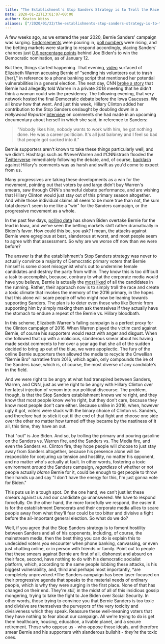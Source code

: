 ```yaml
---
title: "The Establishment's Stop Sanders Strategy is to Troll the Race and Invoke the Ugliness of 2016."
Date: 2020-01-22T13:01:07+00:00
author: Keaton Weiss
aliases: ["/2020/01/22/the-establishments-stop-sanders-strategy-is-to-troll-the-race-and-invoke-the-ugliness-of-2016"]
---
```


A few weeks ago, as we entered the year 2020, Bernie Sanders' campaign was surging. [Endorsements](https://www.nytimes.com/2020/01/09/us/politics/bernie-sanders-sunrise-movement-endorsement.html) were pouring in, [poll numbers](https://www.desmoinesregister.com/story/news/politics/iowa-poll/caucus/2020/01/10/iowa-poll-2020-bernie-sanders-lead-iowa-caucus-president-election/4426492002/) were rising, and the betting markets were starting to respond accordingly, placing Sanders' chances just [0.6 percentage points](https://www.realclearpolitics.com/elections/betting_odds/democratic_2020_nomination/) behind Joe Biden's to win the Democratic nomination, as of January 12.

But then, things started happening. That evening, [video](https://www.youtube.com/watch?v=rqkQA-7V5-U) surfaced of Elizabeth Warren accusing Bernie of "sending his volunteers out to trash [her]," in reference to a phone banking script that mentioned her potential vulnerabilities in a general election. The next day, CNN [broke a story](https://www.cnn.com/2020/01/13/politics/bernie-sanders-elizabeth-warren-meeting/index.html) that Bernie had allegedly told Warren in a private 2018 meeting that he didn't think a woman could win the presidency. The following evening, that very network hosted the final Democratic debate before the Iowa Caucuses. We all know how that went. And just this week, Hillary Clinton added her contribution to the Stop Sanders onslaught by doubling down in a *Hollywood Reporter* [interview](https://www.hollywoodreporter.com/features/hillary-clinton-full-a-fiery-new-documentary-trump-regrets-harsh-words-bernie-1271551) on comments she had made in an upcoming documentary about herself in which she said, in reference to Sanders:

> "Nobody likes him, nobody wants to work with him, he got nothing done. He was a career politician. It's all just baloney and I feel so bad that people got sucked into it."

Bernie supporters aren't known to take these things particularly well, and we didn't. Hashtags such as #NeverWarren and #CNNistrash flooded the [Twitterverse](https://www.mintpressnews.com/cnn-elizabeth-warren-jibe-bernie-sanders-cnnistrash-trends/264122/) immediately following the debate, and, of course, [backlash](https://www.foxnews.com/politics/hillary-clinton-bashing-bernie-sanders-democratic-nominee) against Hillary's comments was as harsh and swift as you'd come to expect from us.

Many progressives are taking these developments as a win for the movement, pointing out that voters by and large didn't buy Warren's smears, saw through CNN's shameful debate performance, and are wishing that Hillary Clinton would just stay out of this primary season altogether. And while those individual claims all seem to be more true than not, the sum total doesn't seem to me like a "win" for the Sanders campaign, or the progressive movement as a whole.

In the past few days, [polling data](https://www.realclearpolitics.com/epolls/2020/president/ia/iowa_democratic_presidential_caucus-6731.html) has shown Biden overtake Bernie for the lead in Iowa, and we've seen the betting markets shift rather dramatically in Biden's favor. How could this be, you ask? I mean, the attacks against Bernie were egregious at best, slanderous at worst, and most people seem to agree with that assessment. So why are we worse off now than we were before?

The answer is that the establishment's Stop Sanders strategy was never to actually convince a majority of Democratic primary voters that Bernie himself is some closet misogynist who's out to undermine female candidates and destroy the party from within. They know this is too difficult a task to accomplish, because, contrary to what the corporate media would have you believe, Bernie is actually the [most liked](https://www.newsweek.com/biden-sanders-gallup-favorability-democrats-2020-1450344) of all the candidates in the running. Rather, their approach now is to simply troll the race and create a toxic climate that invokes the memory of the 2016 primary, in the hopes that this alone will scare people off who might now be leaning towards supporting Sanders. The plan is to deter even those who like Bernie from supporting him by simply making them ask themselves if they actually have the stomach to endure a repeat of the Bernie vs. Hillary bloodbath.

In this scheme, Elizabeth Warren's failing campaign is a perfect proxy for the Clinton campaign of 2016. When Warren played the victim card against Bernie, of course his supporters would react with anger and disgust. When she followed that up with a malicious, slanderous smear about his having made sexist comments to her over a year ago that she all of the sudden decided to bring up out of the blue, we were apoplectic. The fury of the online Bernie supporters then allowed the media to recycle the Orwellian "Bernie Bro" narrative from 2016, which again, only compounds the ire of the Sanders base, which is, of course, the most diverse of any candidate's in the field.

And we were right to be angry at what had transpired between Sanders, Warren, and CNN, just as we're right to be angry with Hillary Clinton over her latest injection of venom into our political discourse. The problem, though, is that the Stop Sanders establishment knows we're right, and they know that most people know we're right, but they don't care, because they know most people don't care either. Because unlike in 2016, when, however ugly it got, voters were stuck with the binary choice of Clinton vs. Sanders, and therefore had to stick it out til the end of that fight and choose one side over the other no matter how turned off they became by the nastiness of it all, this time, they have an out.

That "out" is Joe Biden. And so, by trolling the primary and pouring gasoline on the Sanders vs. Warren fire, and the Sanders vs. The Media fire, and even the Sanders vs. Clinton fire, they hope people will choose to just stay away from Sanders altogether, because his presence alone will be responsible for conjuring up tension and hostility, no matter his opponent, and no matter who's actually at fault. In other words, fostering a toxic environment *around* the Sanders campaign, *regardless* of whether or not people actually *blame* Bernie for it, could be enough to get people to throw their hands up and say "I don't have the energy for this, I'm just gonna vote for Biden."

This puts us in a tough spot. On the one hand, we can't just let these smears against us and our candidate go unanswered. We have to respond forcefully. On the other hand, the more forcefully we respond, the easier it is for the establishment Democrats and their corporate media allies to scare people away from what they'll fear could be too bitter and divisive a fight before the all-important general election. So what do we do?

Well, if you agree that the Stop Sanders strategy is to foment hostility between Sanders and all of his opponents, including, of course, the mainstream media, then the best thing you can do is explain this to undecided voters you encounter when phone banking, canvassing, or even just chatting online, or in person with friends or family. Point out to people that these smears against Bernie are first of all, dishonest and absurd on their face, second, have nothing to do with his democratic socialist platform, which, according to the same people lobbing these attacks, is his biggest vulnerability, and, third and perhaps most importantly, *are completely unprovoked.*The Sanders campaign has been laser-focused on their progressive agenda that speaks to the material needs of ordinary people, which is why they were surging in the first place. None of that has changed on their end. They're *still,* in the midst of all of this insidious gossip mongering, trying to take the fight to Joe Biden over Social Security. In other words, those trying to convince you that Bernie Sanders is too toxic and divisive are themselves the purveyors of the very toxicity and divisiveness which they speak. Reassure these well-meaning voters that they have nothing to fear about our campaign. All we're trying to do is get them healthcare, housing, education, a livable planet, and a secure retirement. Those who oppose us - who oppose those ideals, and therefore smear Bernie and his supporters with slanderous bullshit - *they're* the toxic ones.

